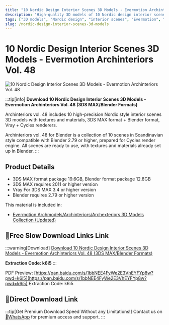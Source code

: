 ```yaml
---
title: "10 Nordic Design Interior Scenes 3D Models - Evermotion Archinteriors Vol. 48"
description: "High-quality 3D models of 10 Nordic design interior scenes with textures and materials for 3ds Max and Blender"
tags: ["3D models", "Nordic design", "interior scenes", "Evermotion", "Archinteriors", "3ds Max", "Blender"]
slug: /nordic-design-interior-scenes-3d-models
---
```

<!--Above is frontmatter Part-generate depend on content meet Google Seo, you need to balance automation efficiency with Google’s core ranking factors—especially E-E-A-T (Experience, Expertise, Authoritativeness, Trustworthiness), -->

<!--First Part-This is Title -->
# 10 Nordic Design Interior Scenes 3D Models - Evermotion Archinteriors Vol. 48

<!--Second Part-This is First Banner -->
![10 Nordic Design Interior Scenes 3D Models - Evermotion Archinteriors Vol. 48](https://www.gfxcamp.com/wp-content/uploads/2025/08/Evermotion-–-Archinteriors-Vol.-48.jpg)

:::tip[info]
**Download 10 Nordic Design Interior Scenes 3D Models - Evermotion Archinteriors Vol. 48 (3DS MAX/Blender Formats)**

Archinteriors vol. 48 includes 10 high-precision Nordic style interior scenes 3D models with textures and materials, 3DS MAX format + Blender format, Vray + Cycles renderers.

Archinteriors vol. 48 for Blender is a collection of 10 scenes in Scandinavian style compatible with Blender 2.79 or higher, prepared for Cycles render engine. All scenes are ready to use, with textures and materials already set up in Blender.
:::

## Product Details

- 3DS MAX format package 19.6GB, Blender format package 12.8GB
- 3DS MAX requires 2011 or higher version
- Vray For 3DS MAX 3.4 or higher version
- Blender requires 2.79 or higher version

This material is included in:
- [Evermotion Archmodels/Archinteriors/Archexteriors 3D Models Collection (Updated)](https://www.gfxcamp.com/evermotion/)

## 🐌Free Slow Download Links Link

:::warning[Download]
[Download 10 Nordic Design Interior Scenes 3D Models - Evermotion Archinteriors Vol. 48 (3DS MAX/Blender Formats)](https://pan.baidu.com/s/1bbNEE4FyWe2E3VhEYFYp8w?pwd=k6i5)

**Extraction Code: k6i5**
:::

PDF Preview: [https://pan.baidu.com/s/1bbNEE4FyWe2E3VhEYFYp8w?pwd=k6i5](https://pan.baidu.com/s/1bbNEE4FyWe2E3VhEYFYp8w?pwd=k6i5) Extraction Code: k6i5

## 🚀Direct Download Link
:::tip[Get Premium Download Speed Without any Limitations!]
Contact us on [💬WhatsApp](https://wa.me/+8613237610083) for premium  access and support.
:::